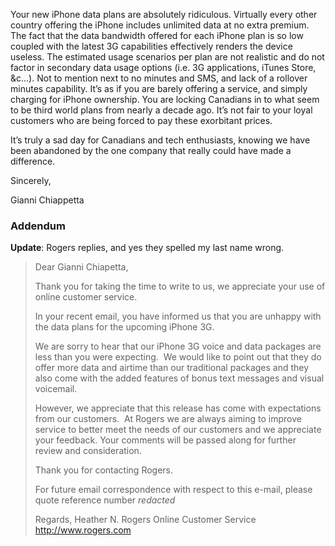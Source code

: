 Your new iPhone data plans are absolutely ridiculous. Virtually every other
country offering the iPhone includes unlimited data at no extra premium. The
fact that the data bandwidth offered for each iPhone plan is so low coupled
with the latest 3G capabilities effectively renders the device useless. The
estimated usage scenarios per plan are not realistic and do not factor in
secondary data usage options (i.e. 3G applications, iTunes Store, &amp;c...).
Not to mention next to no minutes and SMS, and lack of a rollover minutes
capability. It’s as if you are barely offering a service, and simply charging
for iPhone ownership. You are locking Canadians in to what seem to be third
world plans from nearly a decade ago. It’s not fair to your loyal customers who
are being forced to pay these exorbitant prices.

It’s truly a sad day for Canadians and tech enthusiasts, knowing we have been
abandoned by the one company that really could have made a difference.

Sincerely,

Gianni Chiappetta


### Addendum

**Update**: Rogers replies, and yes they spelled my last name wrong.

> Dear Gianni Chiapetta,
> 
> Thank you for taking the time to write to us, we appreciate your use of online customer service.
> 
> In your recent email, you have informed us that you are unhappy with the data plans for the upcoming iPhone 3G.
> 
> We are sorry to hear that our iPhone 3G voice and data packages are less than you were expecting.  We would like to point out that they do offer more data and airtime than our traditional packages and they also come with the added features of bonus text messages and visual voicemail.
> 
> However, we appreciate that this release has come with expectations from our customers.  At Rogers we are always aiming to improve service to better meet the needs of our customers and we appreciate  your feedback. Your comments will be passed along for further review and consideration.
> 
> Thank you for contacting Rogers.
> 
> For future email correspondence with respect to this e-mail, please quote reference number *redacted*
> 
> Regards,
> Heather N.
> Rogers Online Customer Service
> http://www.rogers.com

